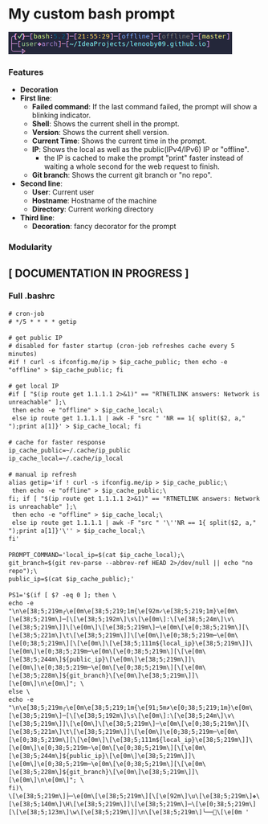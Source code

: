 # My custom bash prompt

![Prompt](./../assets/images/bash.png)

### Features

- **Decoration**
- **First line**:
  - **Failed command**: If the last command failed, the prompt will show a blinking indicator.
  - **Shell**: Shows the current shell in the prompt.
  - **Version**: Shows the current shell version.
  - **Current Time**: Shows the current time in the prompt.
  - **IP**: Shows the local as well as the public(IPv4/IPv6) IP or "offline".
      - the IP is cached to make the prompt "print" faster instead of waiting a whole second for the web request to finish.
  - **Git branch**: Shows the current git branch or "no repo".
- **Second line**:
  - **User**: Current user
  - **Hostname**: Hostname of the machine
  - **Directory**: Current working directory
- **Third line**:
  - **Decoration**: fancy decorator for the prompt


### Modularity

## [ DOCUMENTATION IN PROGRESS ]

### Full .bashrc

```text
# cron-job
# */5 * * * * getip

# get public IP
# disabled for faster startup (cron-job refreshes cache every 5 minutes)
#if ! curl -s ifconfig.me/ip > $ip_cache_public; then echo -e "offline" > $ip_cache_public; fi

# get local IP
#if [ "$(ip route get 1.1.1.1 2>&1)" == "RTNETLINK answers: Network is unreachable" ];\
 then echo -e "offline" > $ip_cache_local;\
 else ip route get 1.1.1.1 | awk -F "src " 'NR == 1{ split($2, a," ");print a[1]}' > $ip_cache_local; fi

# cache for faster response
ip_cache_public=~/.cache/ip_public
ip_cache_local=~/.cache/ip_local

# manual ip refresh
alias getip='if ! curl -s ifconfig.me/ip > $ip_cache_public;\
 then echo -e "offline" > $ip_cache_public;\
fi; if [ "$(ip route get 1.1.1.1 2>&1)" == "RTNETLINK answers: Network is unreachable" ];\
 then echo -e "offline" > $ip_cache_local;\
 else ip route get 1.1.1.1 | awk -F "src " '\''NR == 1{ split($2, a," ");print a[1]}'\'' > $ip_cache_local;\
fi'

PROMPT_COMMAND='local_ip=$(cat $ip_cache_local);\
git_branch=$(git rev-parse --abbrev-ref HEAD 2>/dev/null || echo "no repo");\
public_ip=$(cat $ip_cache_public);'

PS1='$(if [ $? -eq 0 ]; then \
echo -e "\n\e[38;5;219m╭\e[0m\e[38;5;219;1m{\e[92m✓\e[38;5;219;1m}\e[0m\[\e[38;5;219m\]─[\[\e[38;5;192m\]\s\[\e[0m\]:\[\e[38;5;24m\]\v\[\e[38;5;219m\]]\[\e[0m\]\[\e[38;5;219m\]─\e[0m\[\e[0;38;5;219m\][\[\e[38;5;221m\]\t\[\e[38;5;219m\]]\[\e[0m\]\e[0;38;5;219m─\e[0m\[\e[0;38;5;219m\][\[\e[0m\]\[\e[38;5;111m${local_ip}\e[38;5;219m\]]\[\e[0m\]\e[0;38;5;219m─\e[0m\[\e[0;38;5;219m\][\[\e[0m\[\e[38;5;244m\]${public_ip}\[\e[0m\]\e[38;5;219m\]]\[\e[0m\]\e[0;38;5;219m─\e[0m\[\e[0;38;5;219m\][\[\e[0m\[\e[38;5;228m\]${git_branch}\[\e[0m\]\e[38;5;219m\]]\[\e[0m\]\n\e[0m\]"; \
else \
echo -e "\n\e[38;5;219m╭\e[0m\e[38;5;219;1m{\e[91;5m✗\e[0;38;5;219;1m}\e[0m\[\e[38;5;219m\]─[\[\e[38;5;192m\]\s\[\e[0m\]:\[\e[38;5;24m\]\v\[\e[38;5;219m\]]\[\e[0m\]\[\e[38;5;219m\]─\e[0m\[\e[0;38;5;219m\][\[\e[38;5;221m\]\t\[\e[38;5;219m\]]\[\e[0m\]\e[0;38;5;219m─\e[0m\[\e[0;38;5;219m\][\[\e[0m\]\[\e[38;5;111m${local_ip}\e[38;5;219m\]]\[\e[0m\]\e[0;38;5;219m─\e[0m\[\e[0;38;5;219m\][\[\e[0m\[\e[38;5;244m\]${public_ip}\[\e[0m\]\e[38;5;219m\]]\[\e[0m\]\e[0;38;5;219m─\e[0m\[\e[0;38;5;219m\][\[\e[0m\[\e[38;5;228m\]${git_branch}\[\e[0m\]\e[38;5;219m\]]\[\e[0m\]\n\e[0m\]"; \
fi)\
\[\e[38;5;219m\]├─\e[0m\[\e[38;5;219m\][\[\e[92m\]\u\[\e[38;5;219m\]❖\[\e[38;5;140m\]\H\[\e[38;5;219m\]]\[\e[38;5;219m\]─\[\e[0;38;5;219m\][\[\e[38;5;123m\]\w\[\e[38;5;219m\]]\n\[\e[38;5;219m\]╰──𑁱\[\e[0m '
```